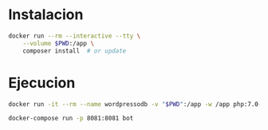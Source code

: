 # Instalacion

```bash
docker run --rm --interactive --tty \
    --volume $PWD:/app \
    composer install  # or update
```

# Ejecucion

```bash
docker run -it --rm --name wordpressodb -v "$PWD":/app -w /app php:7.0-cli php app.php
```

```bash
docker-compose run -p 8081:8081 bot
```
